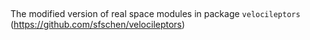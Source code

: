 ##
The modified version of real space modules in package `velocileptors` (https://github.com/sfschen/velocileptors)